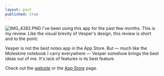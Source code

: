 ```yaml
---
layout: post
published: true
---
```


![IMG_4382.PNG](/assets/IMG_4382.PNG)
I've been using this app for the past few months. This is my review. Like the visual brevity of Vesper's design, this review is short and to the point:

Vesper is not the best notes app in the App Store. But — much like the Moleskine notebook I carry everywhere — Vesper somehow brings the best ideas out of me. It's lack of features is its best feature.

Check out the [website](http://vesperapp.co/) or the [App Store](https://itunes.apple.com/us/app/vesper/id655895325?mt=8&ign-mpt=uo%3D4) page.